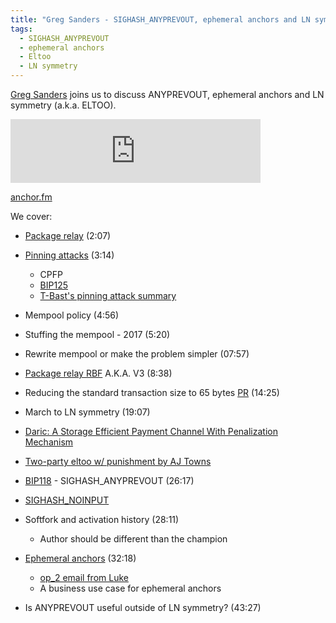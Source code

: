 ```yaml
---
title: "Greg Sanders - SIGHASH_ANYPREVOUT, ephemeral anchors and LN symmetry (ELTOO)"
tags:
  - SIGHASH_ANYPREVOUT
  - ephemeral anchors
  - Eltoo
  - LN symmetry
---
```

[Greg Sanders](https://twitter.com/theinstagibbs) joins us to discuss ANYPREVOUT, ephemeral anchors and LN symmetry (a.k.a. ELTOO).

<iframe src="https://anchor.fm/chaincode/embed/episodes/Greg-Sanders--SIGHASH_ANYPREVOUT--ephemeral-anchors-and-LN-symmetry-ELTOO---Episode-29-e1v1dc3" height="102px" width="400px" frameborder="0" scrolling="no"></iframe>

[anchor.fm](https://spotifyanchor-web.app.link/e/vHNeamxPrxb)

We cover:

- [Package relay](https://bitcoinops.org/en/topics/package-relay/) (2:07)

- [Pinning attacks](https://bitcoinops.org/en/topics/transaction-pinning/) (3:14)
  - CPFP 
  - [BIP125](https://github.com/bitcoin/bips/blob/master/bip-0125.mediawiki)
  - [T-Bast's pinning attack summary](https://github.com/t-bast/lightning-docs/blob/master/pinning-attacks.md)

- Mempool policy (4:56)

- Stuffing the mempool - 2017 (5:20)

- Rewrite mempool or make the problem simpler (07:57)

- [Package relay RBF](https://lists.linuxfoundation.org/pipermail/bitcoin-dev/2021-September/019464.html) A.K.A. V3 (8:38)

- Reducing the standard transaction size to 65 bytes [PR](https://github.com/bitcoin/bitcoin/pull/26265) (14:25)

- March to LN symmetry (19:07)

- [Daric: A Storage Efficient Payment Channel With Penalization Mechanism](https://eprint.iacr.org/2022/1295)
- [Two-party eltoo w/ punishment by AJ Towns](https://lists.linuxfoundation.org/pipermail/lightning-dev/2022-December/003788.html)

- [BIP118](https://github.com/bitcoin/bips/blob/master/bip-0118.mediawiki) - SIGHASH_ANYPREVOUT (26:17)
- [SIGHASH_NOINPUT](https://github.com/bitcoin/bips/commit/98b7238f68d17f0e01275dd32075078702225356?short_path=2f8c560#diff-2f8c560480095b9f314d3a7e17cf7048a10f9a15b391acaf2c96412d5b4d4b9c) 

- Softfork and activation history (28:11)
  - Author should be different than the champion 

- [Ephemeral anchors](https://bitcoinops.org/en/topics/ephemeral-anchors/) (32:18)
  - [op_2 email from Luke](https://lists.linuxfoundation.org/pipermail/bitcoin-dev/2018-May/015945.html)
  - A business use case for ephemeral anchors

- Is ANYPREVOUT useful outside of LN symmetry? (43:27)
